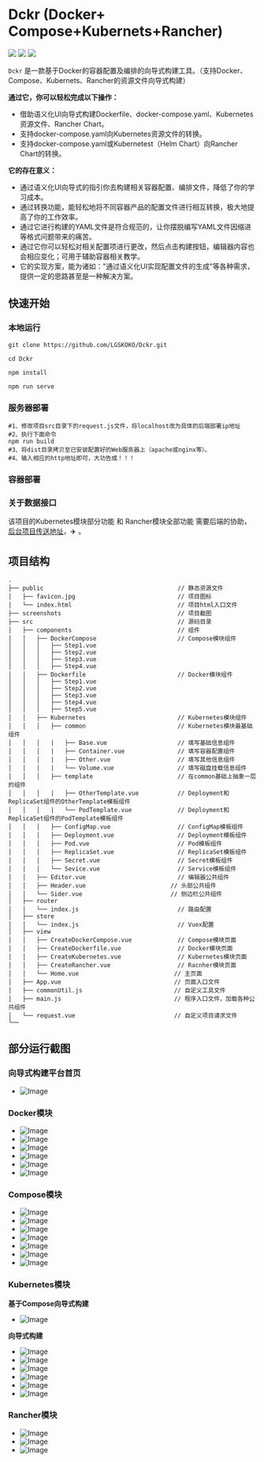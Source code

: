 #  Dckr  (Docker+ Compose+Kubernets+Rancher)

![](https://img.shields.io/badge/build-passing-brightgreen) ![](https://img.shields.io/badge/Vue-reference-blue) ![](https://img.shields.io/badge/license-MPL--2.0-orange)

 `Dckr` 是一款基于Docker的容器配置及编排的向导式构建工具。（支持Docker、Compose、Kubernets、Rancher的资源文件向导式构建）

**通过它，你可以轻松完成以下操作：**

- 借助语义化UI向导式构建Dockerfile、docker-compose.yaml、Kubernetes资源文件、Rancher Chart。
- 支持docker-compose.yaml向Kubernetes资源文件的转换。
- 支持docker-compose.yaml或Kubernetest（Helm Chart）向Rancher Chart的转换。

**它的存在意义：**

- 通过语义化UI向导式的指引你去构建相关容器配置、编排文件，降低了你的学习成本。
- 通过转换功能，能轻松地将不同容器产品的配置文件进行相互转换，极大地提高了你的工作效率。
- 通过它进行构建的YAML文件是符合规范的，让你摆脱编写YAML文件因缩进等格式问题带来的痛苦。
- 通过它你可以轻松对相关配置项进行更改，然后点击构建按钮，编辑器内容也会相应变化；可用于辅助容器相关教学。
- 它的实现方案，能为诸如："通过语义化UI实现配置文件的生成"等各种需求，提供一定的思路甚至是一种解决方案。

## 快速开始

### 本地运行

```
git clone https://github.com/LGSKOKO/Dckr.git

cd Dckr

npm install 

npm run serve

```

### 服务器部署

```
#1、修改项目src目录下的request.js文件，将localhost改为具体的后端部署ip地址
#2、执行下面命令
npm run build
#3、将dist目录拷贝至已安装配置好的Web服务器上（apache或nginx等）。
#4、输入相应的http地址即可，大功告成！！！
```

### 容器部署

### 关于数据接口

该项目的Kubernetes模块部分功能 和 Rancher模块全部功能 需要后端的协助，[后台项目传送地址](https://github.com/LGSKOKO/Dckr_Service)，:airplane: 。

## 项目结构

```
.
├── public                                      // 静态资源文件
│   ├── favicon.jpg                             // 项目图标
│   └── index.html                              // 项目html入口文件
├── screenshots                                 // 项目截图
├── src                                         // 源码目录
│   ├── components                              // 组件
│   │   ├── DockerCompose                       // Compose模块组件
│   │   │   ├── Step1.vue                    	
│   │   │   ├── Step2.vue                    	
│   │   │   ├── Step3.vue                    	
│   │   │   ├── Step4.vue                    	
│   │   ├── Dockerfile                          // Docker模块组件
│   │   │   ├── Step1.vue                    	
│   │   │   ├── Step2.vue                    	
│   │   │   ├── Step3.vue                    	
│   │   │   ├── Step4.vue                    	
│   │   │   ├── Step5.vue                    	
│   │   ├── Kubernetes                          // Kubernetes模块组件
│   │   │   ├── common                   		// Kubernetes模块最基础组件
│   │   │   |	├── Base.vue                    // 填写基础信息组件
│   │   │   |	├── Container.vue               // 填写容器配置组件
│   │   │   |	├── Other.vue                   // 填写其他信息组件
│   │   │   |	└── Volume.vue                  // 填写磁盘挂载信息组件
│   │   │   ├── template                   		// 在common基础上抽象一层的组件
│   │   │   |	├── OtherTemplate.vue           // Deployment和ReplicaSet组件的OtherTemplate模板组件
│   │   │   |	└── PodTemplate.vue             // Deployment和ReplicaSet组件的PodTemplate模板组件
│   │   │   ├── ConfigMap.vue                   // ConfigMap模板组件
│   │   │   ├── Deployment.vue                  // Deployment模板组件
│   │   │   ├── Pod.vue                    		// Pod模板组件
│   │   │   ├── ReplicaSet.vue                  // ReplicaSet模板组件
│   │   │   ├── Secret.vue                    	// Secret模板组件
│   │   │   └── Sevice.vue                    	// Service模板组件
│   │   ├── Editor.vue                          // 编辑器公共组件
│   │   ├── Header.vue						  // 头部公共组件
│   │   └── Sider.vue						  // 侧边栏公共组件
│   ├── router
│   │   └── index.js                           	// 路由配置
│   ├── store								
│   │   └── index.js                           	// Vuex配置
│   ├── view                                  	
│   │   ├── CreateDockerCompose.vue             // Compose模块页面
│   │   ├── CreateDockerfile.vue                // Docker模块页面
│   │   ├── CreateKubernetes.vue                // Kubernetes模块页面
│   │   ├── CreateRancher.vue                   // Racnher模块页面
│   │   └── Home.vue                   		   // 主页面
│   ├── App.vue                                // 页面入口文件
│   ├── commonUtil.js                          // 自定义工具文件
│   ├── main.js                                // 程序入口文件，加载各种公共组件
│   └── request.vue                            // 自定义项目请求文件
└──

```



## 部分运行截图

### 向导式构建平台首页

- ![Image](https://raw.github.com/LGSKOKO/Dckr/main/screenshot/向导式构建平台首页.png)

### Docker模块

- ![Image](https://raw.github.com/LGSKOKO/Dckr/main/screenshot/Docker/1.png)
- ![Image](https://raw.github.com/LGSKOKO/Dckr/main/screenshot/Docker/2.png)
- ![Image](https://raw.github.com/LGSKOKO/Dckr/main/screenshot/Docker/3.png)
- ![Image](https://raw.github.com/LGSKOKO/Dckr/main/screenshot/Docker/4.png)
- ![Image](https://raw.github.com/LGSKOKO/Dckr/main/screenshot/Docker/5.png)
- ![Image](https://raw.github.com/LGSKOKO/Dckr/main/screenshot/Docker/6.png)

### Compose模块

- ![Image](https://raw.github.com/LGSKOKO/Dckr/main/screenshot/Compose/1.png)
- ![Image](https://raw.github.com/LGSKOKO/Dckr/main/screenshot/Compose/2.png)
- ![Image](https://raw.github.com/LGSKOKO/Dckr/main/screenshot/Compose/3.png)
- ![Image](https://raw.github.com/LGSKOKO/Dckr/main/screenshot/Compose/4.png)
- ![Image](https://raw.github.com/LGSKOKO/Dckr/main/screenshot/Compose/5.png)
- ![Image](https://raw.github.com/LGSKOKO/Dckr/main/screenshot/Compose/6.png)
- ![Image](https://raw.github.com/LGSKOKO/Dckr/main/screenshot/Compose/7.png)

### Kubernetes模块
**基于Compose向导式构建**

- ![Image](https://raw.github.com/LGSKOKO/Dckr/main/screenshot/Kubernetes/1.png)

**向导式构建**

- ![Image](https://raw.github.com/LGSKOKO/Dckr/main/screenshot/Kubernetes/2.png)
- ![Image](https://raw.github.com/LGSKOKO/Dckr/main/screenshot/Kubernetes/3.png)
- ![Image](https://raw.github.com/LGSKOKO/Dckr/main/screenshot/Kubernetes/4.png)
- ![Image](https://raw.github.com/LGSKOKO/Dckr/main/screenshot/Kubernetes/5.png)
- ![Image](https://raw.github.com/LGSKOKO/Dckr/main/screenshot/Kubernetes/6.png)
- ![Image](https://raw.github.com/LGSKOKO/Dckr/main/screenshot/Kubernetes/7.png)

### Rancher模块

- ![Image](https://raw.github.com/LGSKOKO/Dckr/main/screenshot/Rancher/1.png)
- ![Image](https://raw.github.com/LGSKOKO/Dckr/main/screenshot/Rancher/2.png)
- ![Image](https://raw.github.com/LGSKOKO/Dckr/main/screenshot/Rancher/3.png)

